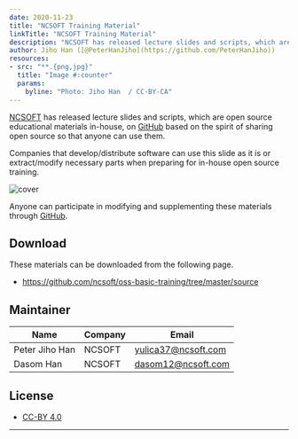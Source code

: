```yaml
---
date: 2020-11-23
title: "NCSOFT Training Material"
linkTitle: "NCSOFT Training Material"
description: "NCSOFT has released lecture slides and scripts, which are open source educational materials in-house, on GitHub based on the spirit of sharing open source so that anyone can use them."
author: Jiho Han ([@PeterHanJiho](https://github.com/PeterHanJiho)) 
resources:
- src: "**.{png,jpg}"
  title: "Image #:counter"
  params:
    byline: "Photo: Jiho Han  / CC-BY-CA"
---
```


[NCSOFT](https://global.ncsoft.com/) has released lecture slides and scripts, which are open source educational materials in-house, on [GitHub](https://github.com/ncsoft/oss-basic-training) based on the spirit of sharing open source so that anyone can use them.

Companies that develop/distribute software can use this slide as it is or extract/modify necessary parts when preparing for in-house open source training.

![cover](featured-cover.png)

Anyone can participate in modifying and supplementing these materials through [GitHub](https://github.com/ncsoft/oss-basic-training).

## Download

These materials can be downloaded from the following page.

* https://github.com/ncsoft/oss-basic-training/tree/master/source


## Maintainer

| Name            | Company           | Email | 
|-------------------|-----------------|------|
| Peter Jiho Han  | NCSOFT | yulica37@ncsoft.com |
| Dasom Han   | NCSOFT  | 	dasom12@ncsoft.com |


## License

* [CC-BY 4.0](https://creativecommons.org/licenses/by/4.0/)

---------